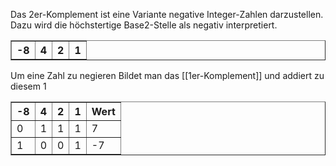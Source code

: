 Das 2er-Komplement ist eine Variante negative Integer-Zahlen darzustellen. Dazu wird die höchstertige Base2-Stelle als negativ interpretiert.

<table border=1>
<tr><th>-8</th><th>4</th><th>2</th><th>1</th></tr>
</table>

Um eine Zahl zu negieren Bildet man das [[1er-Komplement]] und addiert zu diesem 1

<table border=1>
<tr><th>-8</th><th>4</th><th>2</th><th>1</th><th>Wert</th></tr>
<tr><td>0</td><td>1</td><td>1</td><td>1</td><td>7</td></tr>
<tr><td>1</td><td>0</td><td>0</td><td>1</td><td>-7</td></tr>
</table>